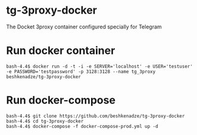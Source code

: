# tg-3proxy-docker
The Docket 3proxy container configured specially for Telegram

# Run docker container
```
bash-4.4$ docker run -d -t -i -e SERVER='localhost' -e USER='testuser' -e PASSWORD='testpassword' -p 3128:3128 --name tg_3proxy beshkenadze/tg-3proxy-docker
```

# Run docker-compose
```
bash-4.4$ git clone https://github.com/beshkenadze/tg-3proxy-docker
bash-4.4$ cd tg-3proxy-docker
bash-4.4$ docker-compose -f docker-compose-prod.yml up -d
```
